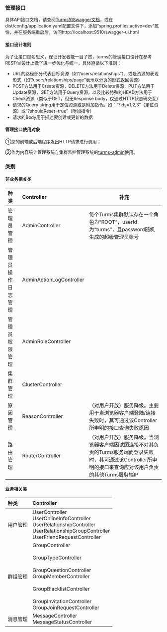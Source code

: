 ### 管理接口

具体API接口文档，请查阅[Turms的Swagger文档](https://github.com/turms-im/turms/blob/develop/turms/docs/html/swagger.html)，或在dist/config/application.yaml配置文件下，添加“spring.profiles.active=dev”属性，并在服务端重启后，访问http://localhost:9510/swagger-ui.html

#### 接口设计准则

为了让接口顾名思义，保证开发者能一目了然，turms的管理接口设计在参考RESTful设计上做了进一步优化与统一，具体遵循以下准则：

* URL的路径部分代表目标资源（如“/users/relationships”），或是资源的表现形式（如“/users/relationships/page”表示以分页的形式返回资源）
* POST方法用于Create资源，DELETE方法用于Delete资源，PUT方法用于Update资源，GET方法用于Query资源，以及比较特殊的HEAD方法用于Check资源（类似于GET，但无Response body，仅通过HTTP状态码交互）
* 请求的Query string用于定位资源或是附加指令。如：“?ids=1,2,3”（定位资源）或“?shouldReset=true”（附加指令）
* 请求的Body用于描述要创建或更新的数据

#### 管理接口使用对象

①您的前端或后端程序发出HTTP请求进行调用；

②作为内容统计管理系统与集群监控管理系统的[turms-admin](https://github.com/turms-im/turms/tree/develop/turms-admin)使用。

### 类别

#### 非业务相关类

| **种类**           | **Controller**           | **补充**                                                     |
| :----------------- | :----------------------- | ------------------------------------------------------------ |
| 管理员管理         | AdminController          | 每个Turms集群默认存在一个角色为“ROOT”，userId为“turms”，且password随机生成的超级管理员账号 |
| 管理员操作日志管理 | AdminActionLogController |                                                              |
| 管理员权限管理     | AdminRoleController      |                                                              |
| 集群管理           | ClusterController        |                                                              |
| 原因管理           | ReasonController         | （对用户开放）服务降级。主要用于当浏览器客户端登陆/连接失败时，其可通过该Controller所申明的接口查询失败原因 |
| 路由管理           | RouterController         | （对用户开放）服务降级。当浏览器客户端因试图连接不对其负责的Turms服务端而登录失败时，其可通过该Controller所申明的接口来查询应对该用户负责的其他Turms服务端IP |

#### 业务相关类

| **种类** | **Controller**                                               |
| :------- | :----------------------------------------------------------- |
| 用户管理 | UserController<br />UserOnlineInfoController<br />UserRelationshipController<br />UserRelationshipGroupController<br />UserFriendRequestController |
| 群组管理 | GroupController<br /><br />GroupTypeController<br /><br />GroupQuestionController<br />GroupMemberController<br /><br />GroupBlacklistController<br /><br />GroupInvitationController<br />GroupJoinRequestController |
| 消息管理 | MessageController<br />MessageStatusController               |
